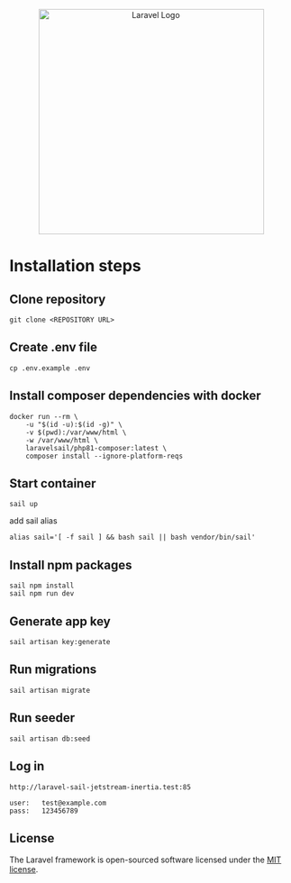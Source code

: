<p align="center"><a href="https://laravel.com" target="_blank"><img src="https://raw.githubusercontent.com/laravel/art/master/logo-lockup/5%20SVG/2%20CMYK/1%20Full%20Color/laravel-logolockup-cmyk-red.svg" width="400" alt="Laravel Logo"></a></p>

# Installation steps

## Clone repository
```
git clone <REPOSITORY URL>
```

## Create .env file
```
cp .env.example .env
```

## Install composer dependencies with docker
```
docker run --rm \
    -u "$(id -u):$(id -g)" \
    -v $(pwd):/var/www/html \
    -w /var/www/html \
    laravelsail/php81-composer:latest \
    composer install --ignore-platform-reqs
```

## Start container
```
sail up
```
add sail alias
```
alias sail='[ -f sail ] && bash sail || bash vendor/bin/sail'
```

## Install npm packages
```
sail npm install
sail npm run dev
```

## Generate app key
```
sail artisan key:generate
```

## Run migrations
```
sail artisan migrate
```

## Run seeder
```
sail artisan db:seed
```

## Log in
```
http://laravel-sail-jetstream-inertia.test:85

user:   test@example.com
pass:   123456789
```
## License

The Laravel framework is open-sourced software licensed under the [MIT license](https://opensource.org/licenses/MIT).
